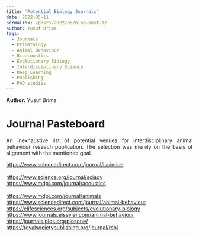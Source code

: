 ```yaml
---
title: 'Potential Biology Journals'
date: 2022-05-11
permalink: /posts/2022/05/blog-post-1/
author: Yusuf Brima
tags:
  - Journals
  - Primatology
  - Animal Behaviour
  - Bioacoustics
  - Evolutionary Biology
  - Interdisciplinary Science
  - Deep Learning
  - Publishing
  - PhD studies
---
```

<p class="page__date"><strong>
  <i class="fa fa-fw fa-user" aria-hidden="true"></i> Author:</strong>
  Yusuf Brima
</p>

Journal Pasteboard
======
<p style="text-align:justify;">
An inexhaustive list of potential venues for interdisciplinary animal behaviour reseach publication. The selection was merely on the basis of alignment with the mentioned goal.
<p>


<p style="text-align:justify;">
<a href="https://www.sciencedirect.com/journal/iscience" target="_blank">https://www.sciencedirect.com/journal/iscience </a> <br />
<a href="https://www.science.org/journal/sciadv" target="_blank"> </a> <br />
<a href="https://link.springer.com/journal/10329/volumes-and-issues" target="_blank">https://www.science.org/journal/sciadv </a> <br />
<a href="https://www.mdpi.com/journal/acoustics" target="_blank">https://www.mdpi.com/journal/acoustics </a> <br />
<a href="https://www.mdpi.com/journal/animals" target="_blank"> </a> <br />
<a href="https://www.nature.com/ncomms/" target="_blank">https://www.mdpi.com/journal/animals </a> <br />
<a href="https://www.sciencedirect.com/journal/animal-behaviour" target="_blank">https://www.sciencedirect.com/journal/animal-behaviour </a> <br />
<a href="https://elifesciences.org/subjects/evolutionary-biology" target="_blank">https://elifesciences.org/subjects/evolutionary-biology </a> <br />
<a href="https://www.journals.elsevier.com/animal-behaviour" target="_blank">https://www.journals.elsevier.com/animal-behaviour </a> <br />
<a href="https://journals.plos.org/plosone/" target="_blank">https://journals.plos.org/plosone/ </a> <br />
<a href="https://royalsocietypublishing.org/journal/rsbl" target="_blank">https://royalsocietypublishing.org/journal/rsbl </a> <br />
<!-- <a href="" target="_blank"> </a> <br /> -->
</p>


<!-- <h2>References</h2> -->
